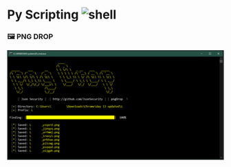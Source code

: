 # Py Scripting ![shell](https://img.shields.io/badge/python-yellow)

### 🖼 PNG DROP
<img src="https://github.com/JsonSecurity/Images/blob/main/scripts/pngd.png"/>
